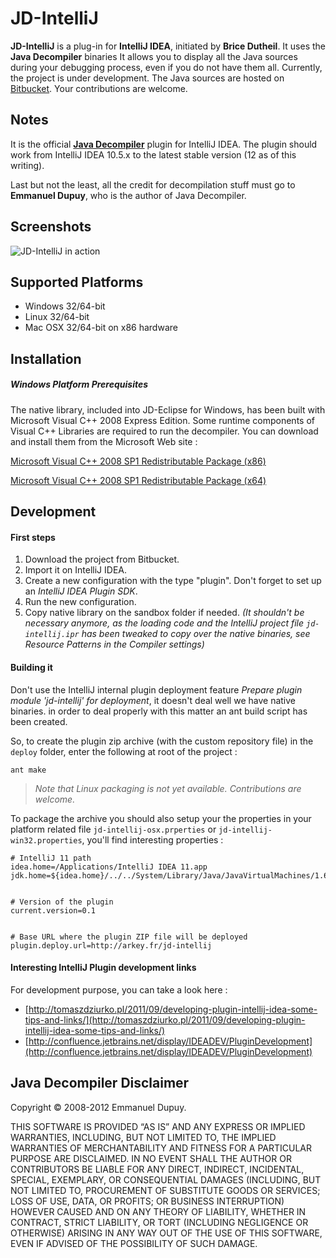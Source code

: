 # JD-IntelliJ #

**JD-IntelliJ** is a plug-in for **IntelliJ IDEA**, initiated by **Brice Dutheil**. It uses the **Java Decompiler** binaries It allows you to display all the Java sources during your debugging process, even if you do not have them all. Currently, the project is under development. The Java sources are hosted on [Bitbucket](java.decompiler.free.fr/?q=jdintellij). Your contributions are welcome.

## Notes ##

It is the official [**Java Decompiler**](http://java.decompiler.free.fr/) plugin for IntelliJ IDEA. The plugin should work from IntelliJ IDEA 10.5.x to the latest stable version (12 as of this writing).

Last but not the least, all the credit for decompilation stuff must go to **Emmanuel Dupuy**, who is the author of Java Decompiler.

## Screenshots ##

![JD-IntelliJ in action](http://java.decompiler.free.fr/sites/default/screenshots/screenshot16.png)

## Supported Platforms ##

- Windows 32/64-bit
- Linux 32/64-bit
- Mac OSX 32/64-bit on x86 hardware

## Installation ##

##### Windows Platform Prerequisites #####

The native library, included into JD-Eclipse for Windows, has been built with Microsoft Visual C++ 2008 Express Edition.
Some runtime components of Visual C++ Libraries are required to run the decompiler. You can download and install them
from the Microsoft Web site :

[Microsoft Visual C++ 2008 SP1 Redistributable Package (x86)](http://www.microsoft.com/downloads/details.aspx?familyid=A5C84275-3B97-4AB7-A40D-3802B2AF5FC2&displaylang=en)

[Microsoft Visual C++ 2008 SP1 Redistributable Package (x64)](http://www.microsoft.com/downloads/details.aspx?familyid=BA9257CA-337F-4B40-8C14-157CFDFFEE4E&displaylang=en)

## Development ##

#### First steps ####

1. Download the project from Bitbucket.
2. Import it on IntelliJ IDEA.
3. Create a new configuration with the type "plugin". Don't forget to set up an _IntelliJ IDEA Plugin SDK_.
4. Run the new configuration.
5. Copy native library on the sandbox folder if needed. _(It shouldn't be necessary anymore, as the loading code and
   the IntelliJ project file `jd-intellij.ipr` has been tweaked to copy over the native binaries, see Resource
   Patterns in the Compiler settings)_

#### Building it ####

Don't use the IntelliJ internal plugin deployment feature _Prepare plugin module 'jd-intellij' for deployment_, it
doesn't deal well we have native binaries. in order to deal properly with this matter an ant build script has
been created.

So, to create the plugin zip archive (with the custom repository file) in the `deploy` folder, enter the following at
root of the project :

    ant make

> _Note that Linux packaging is not yet available. Contributions are welcome._



To package the archive you should also setup your the properties in your platform related file
`jd-intellij-osx.prperties` or `jd-intellij-win32.properties`, you'll find interesting properties :


    # IntelliJ 11 path
    idea.home=/Applications/IntelliJ IDEA 11.app
    jdk.home=${idea.home}/../../System/Library/Java/JavaVirtualMachines/1.6.0.jdk


    # Version of the plugin
    current.version=0.1


    # Base URL where the plugin ZIP file will be deployed
    plugin.deploy.url=http://arkey.fr/jd-intellij

#### Interesting IntelliJ Plugin development links ####

For development purpose, you can take a look here :

- [http://tomaszdziurko.pl/2011/09/developing-plugin-intellij-idea-some-tips-and-links/](http://tomaszdziurko.pl/2011/09/developing-plugin-intellij-idea-some-tips-and-links/)
- [http://confluence.jetbrains.net/display/IDEADEV/PluginDevelopment](http://confluence.jetbrains.net/display/IDEADEV/PluginDevelopment)


## Java Decompiler Disclaimer ##

Copyright © 2008-2012 Emmanuel Dupuy.

THIS SOFTWARE IS PROVIDED “AS IS” AND ANY EXPRESS OR IMPLIED WARRANTIES, INCLUDING, BUT NOT LIMITED TO, THE IMPLIED
WARRANTIES OF MERCHANTABILITY AND FITNESS FOR A PARTICULAR PURPOSE ARE DISCLAIMED. IN NO EVENT SHALL THE AUTHOR OR
CONTRIBUTORS BE LIABLE FOR ANY DIRECT, INDIRECT, INCIDENTAL, SPECIAL, EXEMPLARY, OR CONSEQUENTIAL DAMAGES (INCLUDING,
BUT NOT LIMITED TO, PROCUREMENT OF SUBSTITUTE GOODS OR SERVICES; LOSS OF USE, DATA, OR PROFITS; OR BUSINESS
INTERRUPTION) HOWEVER CAUSED AND ON ANY THEORY OF LIABILITY, WHETHER IN CONTRACT, STRICT LIABILITY, OR TORT (INCLUDING
NEGLIGENCE OR OTHERWISE) ARISING IN ANY WAY OUT OF THE USE OF THIS SOFTWARE, EVEN IF ADVISED OF THE POSSIBILITY OF
SUCH DAMAGE.